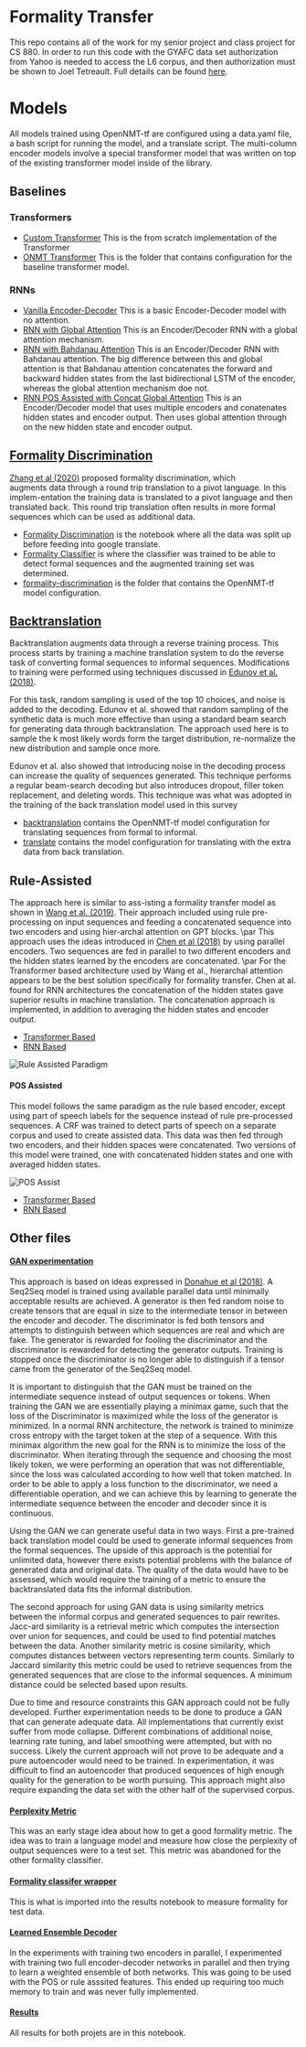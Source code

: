 # Formality Transfer
This repo contains all of the work for my senior project and class project for CS 880. In order to run this code with the GYAFC data set authorization from Yahoo is needed to access the L6 corpus, and then authorization must be shown to Joel Tetreault. Full details can be found [here](https://github.com/raosudha89/GYAFC-corpus).

# Models 
All models trained using OpenNMT-tf are configured using a data.yaml file, a bash script for running the model, and a translate script. The multi-column encoder models involve a special transformer model that was written on top of the existing transformer model inside of the library. 

## Baselines
### Transformers
- [Custom Transformer](https://github.com/sms1097/formality-transfer/blob/master/supervised/Baselines/Transformer%20Model.ipynb)
This is the from scratch implementation of the Transformer
- [ONMT Transformer](https://github.com/sms1097/formality-transfer/tree/master/supervised/Baselines/onmt-transformer)
This is the folder that contains configuration for the  baseline transformer model. 
### RNNs
- [Vanilla Encoder-Decoder](https://github.com/sms1097/formality-transfer/blob/master/supervised/Baselines/Vanilla%20Encoder%20Decoder.ipynb)
This is a basic Encoder-Decoder model with no attention.
- [RNN with Global Attention](https://github.com/sms1097/formality-transfer/blob/master/supervised/Baselines/Global%20Attention%20Model.ipynb)
This is an Encoder/Decoder RNN with a global attention mechanism. 
- [RNN with Bahdanau Attention](https://github.com/sms1097/formality-transfer/blob/master/supervised/Baselines/Bahdanau%20Attention%20Model.ipynb)
This is an Encoder/Decoder RNN with Bahdanau attention. The big difference between this and global attention is that Bahdanau attention concatenates the forward and backward hidden states from the last bidirectional LSTM of the encoder, whereas the global attention mechanism doe not.
- [RNN POS Assisted with Concat Global Attention](https://github.com/sms1097/formality-transfer/blob/master/supervised/Multi-Encoder%20RNN/CRF%20POS%20Concat.ipynb)
This is an Encoder/Decoder model that uses multiple encoders and conatenates hidden states and encoder output. Then uses global attention through on the new hidden state and encoder output.

## [Formality Discrimination](https://github.com/sms1097/formality-transfer/tree/master/semi-supervised/Formality%20Discrimination)
[Zhang et al (2020)](https://arxiv.org/pdf/2005.07522.pdf) proposed formality discrimination, which  
augments data through a round trip translation to a pivot language. In this implem-entation 
the training data is translated 
to a pivot language and then translated back. This round trip translation often results in more 
formal sequences which can be used as additional data. 

- [Formality Discrimination](https://github.com/sms1097/formality-transfer/blob/master/semi-supervised/Formality%20Discrimination/Formality%20Discrimination.ipynb) is the notebook where all the data was split up before feeding into google translate. 
- [Formality Classifier](https://github.com/sms1097/formality-transfer/blob/master/semi-supervised/Formality%20Discrimination/Formality%20Classifier.ipynb) is where the classifier was trained to be able to detect formal sequences and the augmented training set was determined. 
- [formality-discrimination](https://github.com/sms1097/formality-transfer/tree/master/semi-supervised/Formality%20Discrimination/formality-discrimination) is the folder that contains the OpenNMT-tf model configuration.

## [Backtranslation](https://github.com/sms1097/formality-transfer/tree/master/semi-supervised/backtranslation)
Backtranslation augments data through a reverse training process. This process starts by 
training a machine translation system to do the reverse task of converting formal sequences 
to informal sequences. Modifications to training were performed using techniques discussed in 
[Edunov et al. (2018)](https://arxiv.org/pdf/1808.09381.pdf). 

For this task, random sampling is used of the 
top 10 choices, and noise is added to the decoding. Edunov et al. showed that random sampling 
of the synthetic data is much more effective than using a standard beam search for generating data through
backtranslation. The approach used here is to sample the k most likely 
words form the target distribution, re-normalize the new distribution and sample once more. 

Edunov et al. also showed that introducing noise in the decoding process can 
increase the quality of sequences generated. This technique performs a regular beam-search decoding but
also introduces dropout, filler token replacement, and deleting words. This technique 
was what was adopted in the training of the back translation model used in this survey

- [backtranslation](https://github.com/sms1097/formality-transfer/tree/master/semi-supervised/backtranslation/backtranslation) contains the OpenNMT-tf model configuration for translating sequences from formal to informal.
- [translate](https://github.com/sms1097/formality-transfer/tree/master/semi-supervised/backtranslation/translate) contains the model configuration for translating with the extra data from back translation.

## Rule-Assisted

The approach here is similar to ass-isting a formality transfer model
as shown in [Wang et al. (2019)](https://www.aclweb.org/anthology/D19-1365.pdf).
Their approach included using rule pre-processing on input sequences and feeding 
a concatenated sequence into two encoders and using hier-archal attention on GPT blocks. \par 
This approach uses the ideas introduced in [Chen et al (2018)](https://arxiv.org/pdf/1804.09849.pdf)
by using parallel encoders. Two sequences are fed in parallel to two different
encoders and the hidden states learned by the encoders are concatenated.  \par
For the Transformer
based architecture used by Wang et al.,  hierarchal attention appears to be the best solution
specifically for formality transfer. Chen at al. found for RNN architectures the concatenation 
of the hidden states gave superior results in machine translation. The concatenation approach
is implemented, in addition to averaging the hidden states and encoder output.  

- [Transformer Based](https://github.com/sms1097/formality-transfer/tree/master/supervised/Multi-Encoder%20Transformer/rule-assisted)
- [RNN Based](https://github.com/sms1097/formality-transfer/blob/master/supervised/Multi-Encoder%20RNN/Rule%20Concat.ipynb)

![Rule Assisted Paradigm](https://github.com/sms1097/formality-transfer/blob/master/paper/Diagrams/Rule%20Concat.png)

#### POS Assisted
This model follows the same paradigm as the rule based encoder, except using part of 
speech labels for the sequence instead of rule pre-processed sequences. A CRF was trained 
to detect parts of speech on a separate corpus and used 
to create assisted data. This data was then fed through two encoders, and their hidden spaces
were concatenated. Two versions of this model were trained, one with concatenated hidden 
states and one with averaged hidden states. 

![POS Assist](https://github.com/sms1097/formality-transfer/blob/master/paper/Diagrams/CRF%20Encoder-Decoder.png)

- [Transformer Based](https://github.com/sms1097/formality-transfer/tree/master/supervised/Multi-Encoder%20Transformer/crf-pos/transformer-crf)
- [RNN Based](https://github.com/sms1097/formality-transfer/blob/master/supervised/Multi-Encoder%20RNN/CRF%20POS%20Avg.ipynb) 

## Other files
#### [GAN experimentation](https://github.com/sms1097/formality-transfer/tree/master/semi-supervised/GANs) 
This approach is based on ideas expressed in 
[Donahue et al (2018)](https://arxiv.org/pdf/1810.06640.pdf). A Seq2Seq model is trained 
using available parallel data until minimally acceptable results are achieved.
A generator is then fed random noise to create tensors that are equal in size to the 
intermediate tensor in between the encoder and decoder. The discriminator is fed both 
tensors and attempts to distinguish between which sequences are real and which are fake. 
The generator is rewarded for fooling the discriminator and the discriminator is rewarded
for detecting the generator outputs. Training is stopped once the discriminator is no 
longer able to distinguish if a tensor came from the generator of the Seq2Seq model.

It is important to distinguish that the GAN must be trained on the intermediate sequence
instead of output sequences or tokens. When training the GAN we are essentially playing a 
minimax game, such that the loss of the Discriminator is maximized while the loss of the
generator is minimized. In a normal RNN architecture, the network is trained to minimize 
cross entropy with the target token at the step of a sequence. With this minimax algorithm 
the new goal for the RNN is to minimize the loss of the discriminator. When iterating 
through the sequence and choosing the most likely token, we were performing an operation 
that was not differentiable, since the loss was calculated according to how well that token
matched. In order to be able to apply a loss function to the discriminator, we need a 
differentiable operation, and we can achieve this by learning to generate the intermediate
sequence between the encoder and decoder since it is continuous. 

Using the GAN we can generate useful data in two ways. First a pre-trained
back translation model could be used to generate informal sequences from the 
formal sequences. The upside of this approach is the potential for unlimited data, however
there exists potential problems with the balance of generated data and original data. 
The quality of the data would have to be assessed, which would require the training of a metric 
to ensure the backtranslated data fits the informal distribution. 

The second approach for using GAN data is using similarity metrics between
the informal corpus and generated sequences to pair rewrites. Jacc-ard similarity is
a retrieval metric which
computes the intersection over union for sequences, and could be used
to find potential matches between the data. Another similarity metric is cosine similarity, 
which computes distances between vectors representing
term counts. Similarly to Jaccard similarity this metric could be used to retrieve 
sequences from the generated sequences that are close to the informal sequences. A minimum
distance could be selected based upon results. 

Due to time and resource constraints this GAN approach could not be fully developed.
Further experimentation needs to be done to produce a GAN that can generate 
adequate data. All implementations that currently exist suffer from mode collapse. 
Different combinations of additional noise, learning rate tuning, and label smoothing 
were attempted, but with no success.
Likely the current approach will not prove to be adequate and a pure autoencoder
would need to be trained. In experimentation, it was difficult to find an autoencoder
that produced sequences of high enough quality for the generation to be worth 
pursuing. This approach might also require expanding the data set with the other half
of the supervised corpus. 

#### [Perplexity Metric](https://github.com/sms1097/formality-transfer/blob/master/metrics/Formality%20Benchmarking.ipynb)
This was an early stage idea about how to get a good formality metric. The idea was to train a language model and measure how close the perplexity of output sequences were to a test set. This metric was abandoned for the other formality classifier.

#### [Formality classifer wrapper](https://github.com/sms1097/formality-transfer/blob/master/metrics/formality_classifier.py)
This is what is imported into the results notebook to measure formality for test data.

#### [Learned Ensemble Decoder](https://github.com/sms1097/formality-transfer/blob/master/supervised/Multi-Encoder%20RNN/Rule%20Ensemble.ipynb)
In the experiments with training two encoders in parallel, I experimented with training two full encoder-decoder networks in parallel and then trying to learn a weighted ensemble of both networks. This was going to be used with the POS or rule asssited features. This ended up requiring too much memory to train and was never fully implemented.

#### [Results](https://github.com/sms1097/formality-transfer/blob/master/Results%20Analysis.ipynb)
All results for both projets are in this notebook.


